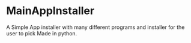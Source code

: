 # MainAppInstaller
A Simple App installer with many different programs and installer for the user to pick Made in python.
